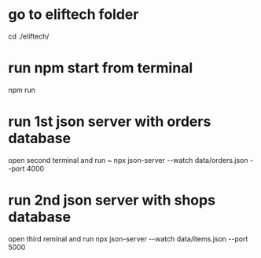# go to eliftech folder

cd ./eliftech/

# run npm start from terminal

npm run

# run 1st json server with orders database

open second terminal and run 
~ npx json-server --watch data/orders.json --port 4000 

#  run 2nd json server with shops database

open third reminal and run npx json-server --watch data/items.json --port 5000 
